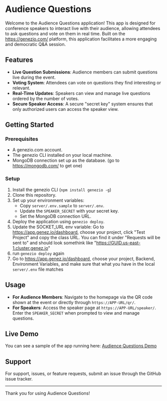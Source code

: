 # Audience Questions

Welcome to the Audience Questions application! This app is designed for conference speakers to interact live with their audience, allowing attendees to ask questions and vote on them in real time. Built on the https://genezio.com/ platform, this application facilitates a more engaging and democratic Q&A session.

## Features

- **Live Question Submissions**: Audience members can submit questions live during the event.
- **Voting System**: Attendees can vote on questions they find interesting or relevant.
- **Real-Time Updates**: Speakers can view and manage live questions ordered by the number of votes.
- **Secure Speaker Access**: A secure "secret key" system ensures that only authorized users can access the speaker view.

## Getting Started

### Prerequisites

- A genezio.com account.
- The genezio CLI installed on your local machine.
- MongoDB connection set up as the database. (go to https://mongodb.com/ to get one)

### Setup

1. Install the genezio CLI (`npm install genezio -g`)
2. Clone this repository.
3. Set up your environment variables:
   - Copy `server/.env.sample` to `server/.env`.
   - Update the `SPEAKER_SECRET` with your secret key.
   - Set the MongoDB connection URL.
4. Deploy the application using `genezio deploy`.
5. Update the SOCKET_URL env variable: Go to https://app.genez.io/dashboard, choose your project, click "Test Project" and copy the class URL. You can find it under "Requests will be sent to" and should look somethink like "https://GUID.us-east-1.cluster.genez.io"
6. run `genezio deploy` again
7. Go to https://app.genez.io/dashboard, choose your project, Backend, Environment Variables, and make sure that what you have in the local `server/.env` file matches

## Usage

- **For Audience Members**: Navigate to the homepage via the QR code shown at the event or directly through `https://APP-URL/qr/`.
- **For Speakers**: Access the speaker page at `https://APP-URL/speaker/`. Enter the `SPEAKER_SECRET` when prompted to view and manage questions.

## Live Demo

You can see a sample of the app running here: [Audience Questions Demo](https://apricot-devoted-cephalopod.app.genez.io/)

## Support

For support, issues, or feature requests, submit an issue through the GitHub issue tracker.

---

Thank you for using Audience Questions!
